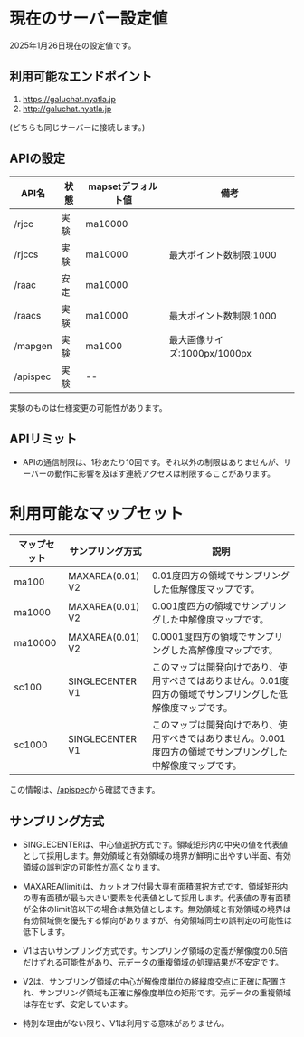 # 現在のサーバー設定値

2025年1月26日現在の設定値です。
## 利用可能なエンドポイント

1. https://galuchat.nyatla.jp
2. http://galuchat.nyatla.jp

(どちらも同じサーバーに接続します。)

## APIの設定

|API名|状態|mapsetデフォルト値|備考|
|--|--|--|--|
|/rjcc|実験|ma10000||
|/rjccs|実験|ma10000|最大ポイント数制限:1000|
|/raac|安定|ma10000||
|/raacs|実験|ma10000|最大ポイント数制限:1000|
|/mapgen|実験|ma1000|最大画像サイズ:1000px/1000px|
|/apispec|実験|--||

実験のものは仕様変更の可能性があります。

## APIリミット
- APIの通信制限は、1秒あたり10回です。それ以外の制限はありませんが、サーバーの動作に影響を及ぼす連続アクセスは制限することがあります。

# 利用可能なマップセット

|マップセット|サンプリング方式|説明|
|--|--|--|
|ma100|MAXAREA(0.01) V2|0.01度四方の領域でサンプリングした低解像度マップです。|
|ma1000|MAXAREA(0.01) V2|0.001度四方の領域でサンプリングした中解像度マップです。|
|ma10000|MAXAREA(0.01) V2|0.0001度四方の領域でサンプリングした高解像度マップです。|
|sc100|SINGLECENTER V1|このマップは開発向けであり、使用すべきではありません。0.01度四方の領域でサンプリングした低解像度マップです。|
|sc1000|SINGLECENTER V1|このマップは開発向けであり、使用すべきではありません。0.001度四方の領域でサンプリングした中解像度マップです。|

この情報は、[/apispec](./apis/apispec.md)から確認できます。

## サンプリング方式
- SINGLECENTERは、中心値選択方式です。領域矩形内の中央の値を代表値として採用します。無効領域と有効領域の境界が鮮明に出やすい半面、有効領域の誤判定の可能性が高くなります。
- MAXAREA(limit)は、カットオフ付最大専有面積選択方式です。領域矩形内の専有面積が最も大きい要素を代表値として採用します。代表値の専有面積が全体のlimit倍以下の場合は無効値とします。無効領域と有効領域の境界は有効領域側を優先する傾向がありますが、有効領域同士の誤判定の可能性は低下します。

- V1は古いサンプリング方式です。サンプリング領域の定義が解像度の0.5倍だけずれる可能性があり、元データの重複領域の処理結果が不安定です。

- V2は、サンプリング領域の中心が解像度単位の経緯度交点に正確に配置され、サンプリング領域も正確に解像度単位の矩形です。元データの重複領域は存在せず、安定しています。

- 特別な理由がない限り、V1は利用する意味がありません。










